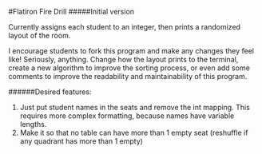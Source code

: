#Flatiron Fire Drill
#####Initial version

Currently assigns each student to an integer, then prints a randomized layout of the room.

I encourage students to fork this program and make any changes they feel like!
Seriously, anything. Change how the layout prints to the terminal,
create a new algorithm to improve the sorting process, or even add some comments to improve
the readability and maintainability of this program.


######Desired features:
1. Just put student names in the seats and remove the int mapping. This requires more complex formatting, because names have variable lengths.
2. Make it so that no table can have more than 1 empty seat (reshuffle if any quadrant has more than 1 empty)
